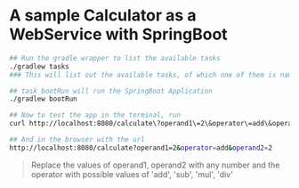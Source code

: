 # A sample Calculator as a WebService with SpringBoot
``` sh
## Run the gradle wrapper to list the available tasks
./gradlew tasks
### This will list out the available tasks, of which one of them is named bootRun

## task bootRun will run the SpringBoot Application
./gradlew bootRun

## Now to test the app in the terminal, run
curl http://localhost:8080/calculate\?operand1\=2\&operator\=add\&operand2\=2

## And in the browser with the url
http://localhost:8080/calculate?operand1=2&operator=add&operand2=2
```
> Replace the values of operand1, operand2 with any number and the operator with possible values
of 'add', 'sub', 'mul', 'div'
